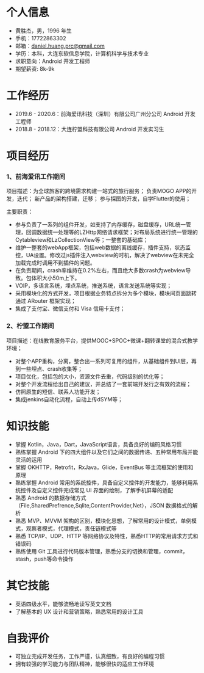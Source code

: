 # 个人信息

- 黄胜杰，男，1996 年生
- 手机：17722863302
- 邮箱：daniel.huang.prc@gmail.com
- 学历：本科，大连东软信息学院，计算机科学与技术专业
- 求职意向：Android 开发工程师
- 期望薪资: 8k-9k

# 工作经历

- 2019.6 - 2020.6：前海爱讯科技（深圳）有限公司广州分公司 Android 开发工程师
- 2018.8 - 2018.12：大连柠盟科技有限公司 Android 开发实习生

# 项目经历

### 1、前海爱讯工作期间
项目描述：为全球旅客的跨境需求构建一站式的旅行服务；
负责MOGO APP的开发，迭代；
新产品的架构搭建，迁移；
参与探图的开发，自学Flutter的使用；

主要职责：
  - 参与负责了一系列的组件开发，如支持了内存缓存，磁盘缓存，URL统一管理，回调数据统一处理等的LZHttp网络请求框架；对布局系统进行统一管理的Cytableview和LzCollectionView等；一整套的基础库；
  - 维护一整套的webApp框架，包括web数据的离线缓存，插件支持，状态监控，UA设置。修改过js插件注入webview的时机，解决了webview在未完全加载完成时调用不到插件的问题。
  - 在负责期间，crash率维持在0.2%左右，而且绝大多数crash为webview导致。包体积大小50m上下。
  - VOIP，多语言系统，埋点系统，推送系统，语言发送系统等实现；
  - 采用模块化的方式开发，项目根据业务特点拆分为多个模块，模块间页面跳转通过 ARouter 框架实现；
  - 集成了支付宝、微信支付和 Visa 信用卡支付；

### 2、柠盟工作期间
项目描述：在线教育服务平台，提供MOOC+SPOC+微课+翻转课堂的混合式教学环境；

  - 对整个APP重构，分离，整合出一系列可复用的组件，从基础组件到UI层，再到一些埋点、crash收集等；
  - 项目优化，包括包的大小，资源文件去重，代码级别的优化等；
  - 对整个开发流程给出自己的建议，并总结了一套前端开发行之有效的流程；
  - 仿照原生的短信、联系人功能开发；
  - 集成jenkins自动化流程，自动上传dSYM等；

# 知识技能

- 掌握 Kotlin，Java，Dart，JavaScript语言，具备良好的编码风格习惯
- 熟练掌握 Android 下的四大组件以及它们之间的数据传递、五种常用布局并能灵活的运用
- 掌握 OKHTTP，Retrofit，RxJava，Glide，EventBus 等主流框架的使用和原理
- 熟练掌握 Android 常用的系统控件，具备自定义控件的开发能力，能够利用系统控件及自定义控件完成常见 UI 界面的绘制，了解手机屏幕的适配
- 熟悉 Android 的数据存储方式（File,SharedPrefrence,Sqlite,ContentProvider,Net），JSON 数据格式的解析
- 熟悉 MVP、MVVM 架构的区别，模块化思想，了解常用的设计模式，单例模式，观察者模式，代理模式，责任链模式等
- 熟悉 TCP/IP、UDP、HTTP 等网络协议及特性，熟悉HTTP的常用请求方式和错误码
- 熟练使用 Git 工具进行代码版本管理，熟悉分支的切换和管理，commit，stash，push等命令操作

# 其它技能

- 英语四级水平，能够流畅地读写英文文档
- 了解基本的 UX 设计和营销策略，熟悉常用的设计工具

# 自我评价

- 可独立完成开发任务，工作严谨，认真细致，有良好的编程习惯
- 拥有较强的学习能力与团队精神，能够很快的适应工作环境